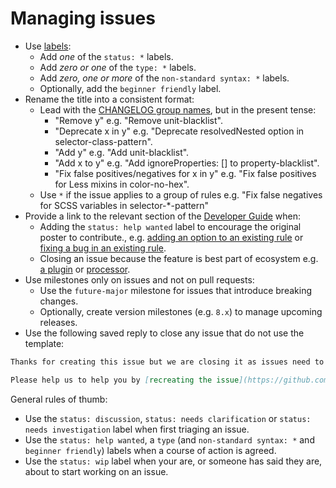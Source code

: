 # Managing issues

-   Use [labels](https://github.com/stylelint/stylelint/labels):
    -   Add _one_ of the `status: *` labels.
    -   Add _zero or one_ of the `type: *` labels.
    -   Add _zero, one or more_ of the `non-standard syntax: *` labels.
    -   Optionally, add the `beginner friendly` label.
-   Rename the title into a consistent format:
    -   Lead with the [CHANGELOG group names](pull-requests.md), but in the present tense:
        -   "Remove y" e.g. "Remove unit-blacklist".
        -   "Deprecate x in y" e.g. "Deprecate resolvedNested option in selector-class-pattern".
        -   "Add y" e.g. "Add unit-blacklist".
        -   "Add x to y" e.g. "Add ignoreProperties: [] to property-blacklist".
        -   "Fix false positives/negatives for x in y" e.g. "Fix false positives for Less mixins in color-no-hex".
    -   Use `*` if the issue applies to a group of rules e.g. "Fix false negatives for SCSS variables in selector-*-pattern"
-   Provide a link to the relevant section of the [Developer Guide](../developer-guide.md) when:
    -   Adding the `status: help wanted` label to encourage the original poster to contribute., e.g. [adding an option to an existing rule](../developer-guide/rules.md#adding-an-option-to-an-existing-rule) or [fixing a bug in an existing rule](../developer-guide/rules.md#fixing-a-bug-in-an-existing-rule).
    -   Closing an issue because the feature is best part of ecosystem e.g. [a plugin](https://github.com/stylelint/stylelint/blob/master/docs/developer-guide/plugins.md) or [processor](https://github.com/stylelint/stylelint/blob/master/docs/developer-guide/processors.md).
-   Use milestones only on issues and not on pull requests:
    -   Use the `future-major` milestone for issues that introduce breaking changes.
    -   Optionally, create version milestones (e.g. `8.x`) to manage upcoming releases.
-   Use the following saved reply to close any issue that do not use the template:

```md
Thanks for creating this issue but we are closing it as issues need to follow our issue template, so that we can clearly understand your particular circumstances.

Please help us to help you by [recreating the issue](https://github.com/stylelint/stylelint/issues/new) using the template.
```

General rules of thumb:

-   Use the `status: discussion`, `status: needs clarification` or `status: needs investigation` label when first triaging an issue.
-   Use the `status: help wanted`, a `type` (and `non-standard syntax: *` and `beginner friendly`) labels when a course of action is agreed.
-   Use the `status: wip` label when your are, or someone has said they are, about to start working on an issue.

